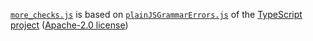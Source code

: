 [`more_checks.js`](more_checks.js) is based on [`plainJSGrammarErrors.js`](https://github.com/microsoft/TypeScript/blob/main/tests/baselines/reference/plainJSGrammarErrors.js) of the [TypeScript project](https://github.com/microsoft/TypeScript) ([Apache-2.0 license](https://github.com/microsoft/TypeScript/blob/main/LICENSE.txt))